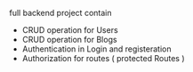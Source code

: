 full backend project 
contain 
- CRUD operation for Users
- CRUD operation for Blogs
- Authentication in Login and registeration
- Authorization for routes ( protected Routes )
